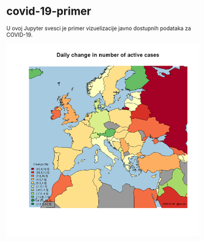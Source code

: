 # covid-19-primer

U ovoj Jupyter svesci je primer vizuelizacije javno dostupnih podataka za COVID-19.

![alt text](change_2020-04-18.png "Dnevna promena u broju aktivno obolelih")


